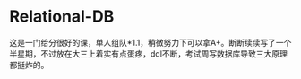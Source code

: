 # Relational-DB

这是一门给分很好的课，单人组队\*1.1，稍微努力下可以拿A+。断断续续写了一个半星期，不过放在大三上着实有点蛋疼，ddl不断，考试周写数据库导致三大原理都挺炸的。
